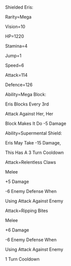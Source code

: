 Shielded Eris:

Rarity=Mega

Vision=10

HP=1220

Stamina=4

Jump=1

Speed=6

Attack=114

Defence=126

Ability=Mega Block:

Eris Blocks Every 3rd 

Attack Against Her, Her

Block Makes It Do -5 Damage

Ability=Supermental Shield:

Eris May Take -15 Damage,

This Has A 3 Turn Cooldown

Attack=Relentless Claws

Melee

+5 Damage

-6 Enemy Defense When

Using Attack Against Enemy

Attack=Ripping Bites

Melee

+6 Damage

-6 Enemy Defense When

Using Attack Against Enemy

1 Turn Cooldown
